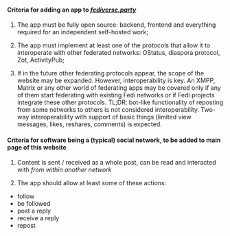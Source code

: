 #### Criteria for adding an app to [*fediverse.party*](https://fediverse.party)

1) The app must be fully open source: backend, frontend and everything required for an independent self-hosted work;

2) The app must implement at least one of the protocols that allow it to interoperate with other federated networks: OStatus, diaspora protocol, Zot, ActivityPub;

3) If in the future other federating protocols appear, the scope of the website may be expanded. However, interoperability is key. An XMPP, Matrix or any other world of federating apps may be covered only if any of them start federating with existing Fedi networks or if Fedi projects integrate these other protocols. TL;DR: bot-like functionality of reposting from some networks to others is not considered interoperability. Two-way interoperability with support of basic things (limited view messages, likes, reshares, comments) is expected.

#### Criteria for software being a (typical) social network, to be added to main page of this website
  1) Content is sent / received as a whole post, can be read and interacted with *from within another network*

  2) The app should allow at least some of these actions:
  * follow
  * be followed
  * post a reply
  * receive a reply
  * repost